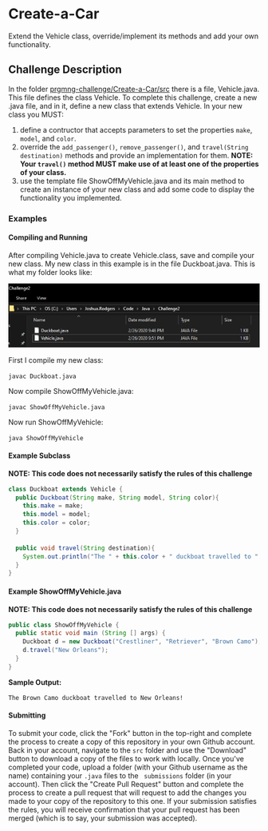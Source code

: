# Create-a-Car
Extend the Vehicle class, override/implement its methods and add your own functionality.

## Challenge Description
In the folder [prgmng-challenge/Create-a-Car/src](/src) there is a file, Vehicle.java. This file defines the class Vehicle. To complete 
this challenge, create a new .java file, and in it, define a new class that extends Vehicle. In your new class you MUST:
1. define a contructor that accepts parameters to set the properties ```make```, ```model```, and ```color```.
2. override the ```add_passenger()```, ```remove_passenger()```, and ```travel(String destination)``` methods and provide 
an implementation for them. **NOTE: Your ```travel()``` method MUST make use of at least one of the properties of your class.**
3. use the template file ShowOffMyVehicle.java and its main method to create an instance of your new class and add some code to display
the functionality you implemented.

### Examples
#### Compiling and Running
After compiling Vehicle.java to create Vehicle.class, save and compile your new class. My new class in this example is in the file 
Duckboat.java. This is what my folder looks like:

![My code directory](vehicle_directory.png)

First I compile my new class:

```javac Duckboat.java```

Now compile ShowOffMyVehicle.java:

```javac ShowOffMyVehicle.java```

Now run ShowOffMyVehicle:

```java ShowOffMyVehicle```

#### Example Subclass
**NOTE: This code does not necessarily satisfy the rules of this challenge**

```Java
class Duckboat extends Vehicle {
  public Duckboat(String make, String model, String color){
    this.make = make;
    this.model = model;
    this.color = color;
  }
  
  public void travel(String destination){
    System.out.println("The " + this.color + " duckboat travelled to " + destination + "!");
  }
}
```

#### Example ShowOffMyVehicle.java
**NOTE: This code does not necessarily satisfy the rules of this challenge**

```Java
public class ShowOffMyVehicle {
  public static void main (String [] args) {
    Duckboat d = new Duckboat("Crestliner", "Retriever", "Brown Camo");
    d.travel("New Orleans");
  }
}
```

**Sample Output:**
```
The Brown Camo duckboat travelled to New Orleans!
```

#### Submitting

To submit your code, click the "Fork" button in the top-right and complete the process to create a copy of this repository in your own
Github account. Back in your account, navigate to the ```src``` folder and use the "Download" button to download a copy of the files to work with locally.
Once you've completed your code, upload a folder (with your Github username as the name) containing your ```.java``` files to the ```
submissions``` folder (in your account). Then click the "Create Pull Request" button and complete the process to create a pull request that will request 
to add the changes you made to your copy of the repository to this one. If your submission satisfies the rules, you will receive
confirmation that your pull request has been merged (which is to say, your submission was accepted).

